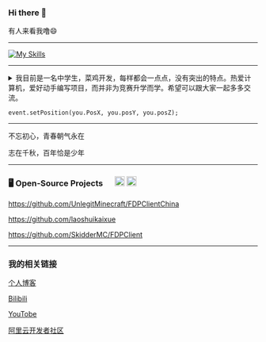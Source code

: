 ### Hi there 👋

有人来看我噜😄

---

[![My Skills](https://skillicons.dev/icons?perline=14&i=github,git,bash,devto,discord,docker,electron,git,github,githubactions,cloudflare,go,html,idea,java,ts,js,lua,php,gradle,maven,linux,md,mysql,netlify,nextjs,nginx,nodejs,planetscale,postman,py,pytorch,qt,react,redis,ros,rust,sqlite,stackoverflow,solidjs,svg,tailwind,tauri,threejs,twitter,vercel,vite,vscode,vue,workers,zig,ae,pr,au,ps,ai,net,astro,opencv,postman,powershell,react,regex,sqlite,svg,wordpress)](https://github.com/laoshuikaixue)

---

<details> <summary>我目前是一名中学生，菜鸡开发，每样都会一点点，没有突出的特点。热爱计算机，爱好动手编写项目，而并非为竞赛升学而学。希望可以跟大家一起多多交流。</summary>
今年中考

在浙江舟山，目前还在为考高中而烦恼o(╥﹏╥)o(悲😭

</details>

`event.setPosition(you.PosX, you.posY, you.posZ);`

---

不忘初心，青春朝气永在

志在千秋，百年恰是少年

---

### 🖥️ Open-Source Projects &emsp; <a href="AWESOME-STARS.md"><code><img height="20" src="https://user-images.githubusercontent.com/29084184/218291263-dffd3fed-1588-4909-a67c-c8ef238bd3ee.png" alt="Give a Star" title="Give me a Star"></code></a>  <a href="https://github.com/Charmve?tab=repositories"><code><img height="20" src="https://user-images.githubusercontent.com/29084184/218291252-0bdf1a5d-aafa-45c2-8d7d-0d3f8f83cb0c.png" alt="Subscribe me" title="Subscribe me"></code>

https://github.com/UnlegitMinecraft/FDPClientChina

https://github.com/laoshuikaixue

https://github.com/SkidderMC/FDPClient

---

### 我的相关链接

[个人博客](https://blog.lao-shui.top/)

[Bilibili](https://space.bilibili.com/516771561)

[YouTobe](https://www.youtube.com/@laoshui)

[阿里云开发者社区](https://developer.aliyun.com/profile/dtvevsc2d4xha)

<!--
**laoshuikaixue/laoshuikaixue** is a ✨ _special_ ✨ repository because its `README.md` (this file) appears on your GitHub profile.

Here are some ideas to get you started:

- 🔭 I’m currently working on ...
- 🌱 I’m currently learning ...
- 👯 I’m looking to collaborate on ...
- 🤔 I’m looking for help with ...
- 💬 Ask me about ...
- 📫 How to reach me: ...
- 😄 Pronouns: ...
- ⚡ Fun fact: ...
-->

